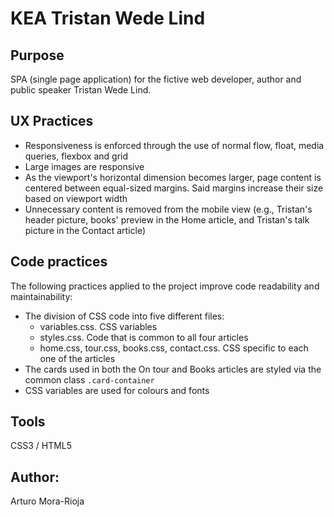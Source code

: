 # KEA Tristan Wede Lind

## Purpose
SPA (single page application) for the fictive web developer, author and public speaker Tristan Wede Lind.

## UX Practices
- Responsiveness is enforced through the use of normal flow, float, media queries, flexbox and grid
- Large images are responsive
- As the viewport's horizontal dimension becomes larger, page content is centered between equal-sized margins. Said margins increase their size based on viewport width
- Unnecessary content is removed from the mobile view (e.g., Tristan's header picture, books' preview in the Home article, and Tristan's talk picture in the Contact article)

## Code practices
The following practices applied to the project improve code readability and maintainability:

- The division of CSS code into five different files:
    - variables.css. CSS variables
    - styles.css. Code that is common to all four articles
    - home.css, tour.css, books.css, contact.css. CSS specific to each one of the articles
- The cards used in both the On tour and Books articles are styled via the common class `.card-container`
- CSS variables are used for colours and fonts

## Tools
CSS3 / HTML5

## Author:
Arturo Mora-Rioja